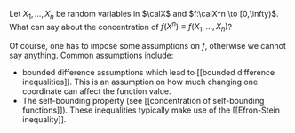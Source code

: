 Let $X_1,\dots,X_n$ be random variables in $\calX$ and $f:\calX^n \to [0,\infty)$. What can say about the concentration of $f(X^n) \equiv f(X_1,\dots,X_n)$?  


Of course, one has to impose some assumptions on $f$, otherwise we cannot say anything. Common assumptions include: 
- bounded difference assumptions which lead to [[bounded difference inequalities]]. This is an assumption on how much changing one coordinate can affect the function value. 
- The self-bounding property (see [[concentration of self-bounding functions]]). These inequalities typically make use of the [[Efron-Stein inequality]]. 